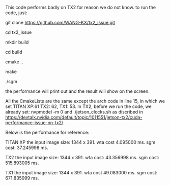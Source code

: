 This code performs badly on TX2 for reason we do not know.
to run the code, just:

git clone https://github.com/WANG-KX/tx2_issue.git

cd tx2_issue

mkdir build

cd build

cmake ..

make

./sgm

the performance will print out and the result will show on the screen.

All the CmakeLists are the same except the arch code in line 15, in which we set TITAN XP:61 TX2: 62, TX1: 53.
In TX2, before we run the code, we already set: nvpmodel -m 0 and ./jetson_clocks.sh as discribed in https://devtalk.nvidia.com/default/topic/1011551/jetson-tx2/cuda-performance-issue-on-tx2/

Below is the performance for reference:

TITAN XP
the input image size: 1344 x 391.
wta cost 4.095000 ms.
sgm cost: 37.245998 ms.

TX2
the input image size: 1344 x 391.
wta cost: 43.356998 ms.
sgm cost: 515.893005 ms.

TX1
the input image size: 1344 x 391.
wta cost 49.083000 ms.
sgm cost: 671.835999 ms.

